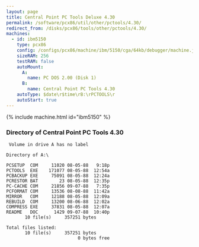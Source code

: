 ```yaml
---
layout: page
title: Central Point PC Tools Deluxe 4.30
permalink: /software/pcx86/util/other/pctools/4.30/
redirect_from: /disks/pcx86/tools/other/pctools/4.30/
machines:
  - id: ibm5150
    type: pcx86
    config: /configs/pcx86/machine/ibm/5150/cga/64kb/debugger/machine.json
    sizeRAM: 256
    testRAM: false
    autoMount:
      A:
        name: PC DOS 2.00 (Disk 1)
      B:
        name: Central Point PC Tools 4.30
    autoType: $date\r$time\rB:\rPCTOOLS\r
    autoStart: true
---
```


{% include machine.html id="ibm5150" %}

### Directory of Central Point PC Tools 4.30

	 Volume in drive A has no label

	Directory of A:\

	PCSETUP  COM     11020 08-05-88   9:18p
	PCTOOLS  EXE    171077 08-05-88  12:54a
	PCBACKUP EXE     75091 08-05-88  12:24a
	PCRESTOR BAT        23 08-05-88  12:35p
	PC-CACHE COM     21856 09-07-88   7:35p
	PCFORMAT COM     13536 08-08-88  11:42a
	MIRROR   COM     12188 08-05-88  12:09a
	REBUILD  COM     13200 08-06-88  12:02a
	COMPRESS EXE     37831 08-05-88  12:07a
	README   DOC      1429 09-07-88  10:40p
	       10 file(s)     357251 bytes

	Total files listed:
	       10 file(s)     357251 bytes
	                           0 bytes free
